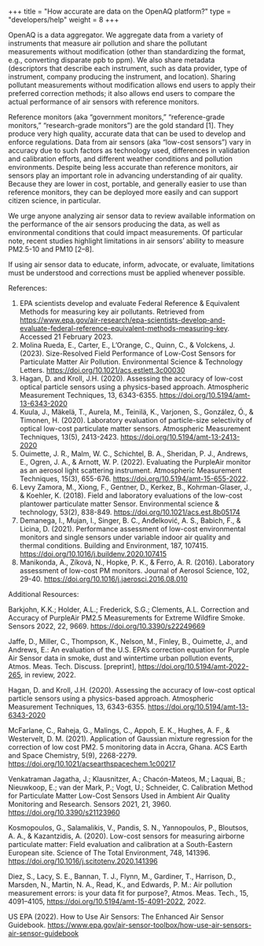 +++
title = "How accurate are data on the OpenAQ platform?"
type = "developers/help"
weight = 8
+++


OpenAQ is a data aggregator. We aggregate data from a variety of instruments that measure air pollution and share the pollutant measurements without modification (other than standardizing the format, e.g., converting disparate ppb to ppm). We also share metadata (descriptors that describe each instrument, such as data provider, type of instrument, company producing the instrument, and location). Sharing pollutant measurements without modification allows end users to apply their preferred correction methods; it also allows end users to compare the actual performance of air sensors with reference monitors. 

Reference monitors (aka “government monitors,” “reference-grade monitors,” “research-grade monitors”) are the gold standard [1]. They produce very high quality, accurate data that can be used to develop and enforce regulations. Data from air sensors (aka “low-cost sensors”) vary in accuracy due to such factors as technology used, differences in validation and calibration efforts, and different weather conditions and pollution environments. Despite being less accurate than reference monitors, air sensors play an important role in advancing understanding of air quality. Because they are lower in cost, portable, and generally easier to use than reference monitors, they can be deployed more easily and can support citizen science, in particular. 

We urge anyone analyzing air sensor data to review available information on the performance of the air sensors producing the data, as well as environmental conditions that could impact measurements. Of particular note, recent studies highlight limitations in air sensors’ ability to measure PM2.5-10 and PM10 [2–8]. 

If using air sensor data to educate, inform, advocate, or evaluate, limitations must be understood and corrections must be applied whenever possible.

References:

1. EPA scientists develop and evaluate Federal Reference & Equivalent Methods for measuring key air pollutants. Retrieved from https://www.epa.gov/air-research/epa-scientists-develop-and-evaluate-federal-reference-equivalent-methods-measuring-key. Accessed 21 February 2023. 
2. Molina Rueda, E., Carter, E., L’Orange, C., Quinn, C., & Volckens, J. (2023). Size-Resolved Field Performance of Low-Cost Sensors for Particulate Matter Air Pollution. Environmental Science & Technology Letters. https://doi.org/10.1021/acs.estlett.3c00030 
3. Hagan, D. and Kroll, J.H. (2020). Assessing the accuracy of low-cost optical particle sensors using a physics-based approach. Atmospheric Measurement Techniques, 13, 6343-6355. https://doi.org/10.5194/amt-13-6343-2020 
4. Kuula, J., Mäkelä, T., Aurela, M., Teinilä, K., Varjonen, S., González, Ó., & Timonen, H. (2020). Laboratory evaluation of particle-size selectivity of optical low-cost particulate matter sensors. Atmospheric Measurement Techniques, 13(5), 2413-2423. https://doi.org/10.5194/amt-13-2413-2020 
5. Ouimette, J. R., Malm, W. C., Schichtel, B. A., Sheridan, P. J., Andrews, E., Ogren, J. A., & Arnott, W. P. (2022). Evaluating the PurpleAir monitor as an aerosol light scattering instrument. Atmospheric Measurement Techniques, 15(3), 655-676. https://doi.org/10.5194/amt-15-655-2022. 
6. Levy Zamora, M., Xiong, F., Gentner, D., Kerkez, B., Kohrman-Glaser, J., & Koehler, K. (2018). Field and laboratory evaluations of the low-cost plantower particulate matter Sensor. Environmental science & technology, 53(2), 838-849. https://doi.org/10.1021/acs.est.8b05174 
7. Demanega, I., Mujan, I., Singer, B. C., Anđelković, A. S., Babich, F., & Licina, D. (2021). Performance assessment of low-cost environmental monitors and single sensors under variable indoor air quality and thermal conditions. Building and Environment, 187, 107415. https://doi.org/10.1016/j.buildenv.2020.107415 
8. Manikonda, A., Zíková, N., Hopke, P. K., & Ferro, A. R. (2016). Laboratory assessment of low-cost PM monitors. Journal of Aerosol Science, 102, 29-40. https://doi.org/10.1016/j.jaerosci.2016.08.010 


Additional Resources:

Barkjohn, K.K.; Holder, A.L.; Frederick, S.G.; Clements, A.L. Correction and Accuracy of PurpleAir PM2.5 Measurements for Extreme Wildfire Smoke. Sensors 2022, 22, 9669. https://doi.org/10.3390/s22249669

Jaffe, D., Miller, C., Thompson, K., Nelson, M., Finley, B., Ouimette, J., and Andrews, E.: An evaluation of the U.S. EPA’s correction equation for Purple Air Sensor data in smoke, dust and wintertime urban pollution events, Atmos. Meas. Tech. Discuss. [preprint], https://doi.org/10.5194/amt-2022-265, in review, 2022.

Hagan, D. and Kroll, J.H. (2020). Assessing the accuracy of low-cost optical particle sensors using a physics-based approach. Atmospheric Measurement Techniques, 13, 6343-6355. https://doi.org/10.5194/amt-13-6343-2020 

McFarlane, C., Raheja, G., Malings, C., Appoh, E. K., Hughes, A. F., & Westervelt, D. M. (2021). Application of Gaussian mixture regression for the correction of low cost PM2. 5 monitoring data in Accra, Ghana. ACS Earth and Space Chemistry, 5(9), 2268-2279. https://doi.org/10.1021/acsearthspacechem.1c00217 

Venkatraman Jagatha, J.; Klausnitzer, A.; Chacón-Mateos, M.; Laquai, B.; Nieuwkoop, E.; van der Mark, P.; Vogt, U.; Schneider, C. Calibration Method for Particulate Matter Low-Cost Sensors Used in Ambient Air Quality Monitoring and Research. Sensors 2021, 21, 3960. https://doi.org/10.3390/s21123960

Kosmopoulos, G., Salamalikis, V., Pandis, S. N., Yannopoulos, P., Bloutsos, A. A., & Kazantzidis, A. (2020). Low-cost sensors for measuring airborne particulate matter: Field evaluation and calibration at a South-Eastern European site. Science of The Total Environment, 748, 141396. https://doi.org/10.1016/j.scitotenv.2020.141396 

Diez, S., Lacy, S. E., Bannan, T. J., Flynn, M., Gardiner, T., Harrison, D., Marsden, N., Martin, N. A., Read, K., and Edwards, P. M.: Air pollution measurement errors: is your data fit for purpose?, Atmos. Meas. Tech., 15, 4091–4105, https://doi.org/10.5194/amt-15-4091-2022, 2022. 


US EPA (2022). How to Use Air Sensors: The Enhanced Air Sensor Guidebook. https://www.epa.gov/air-sensor-toolbox/how-use-air-sensors-air-sensor-guidebook 
